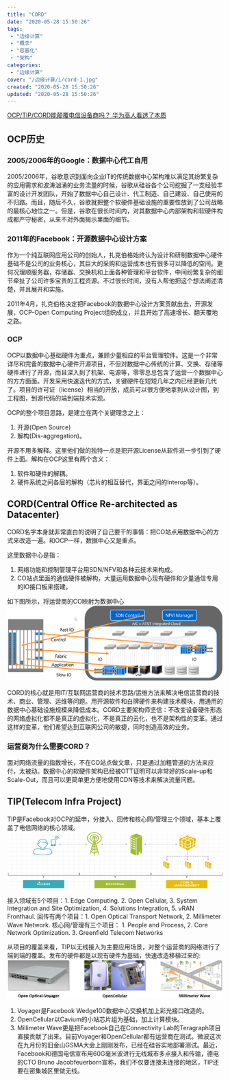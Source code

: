 ```yaml
---
title: "CORD"
date: "2020-05-28 15:50:26"
tags: 
 - "边缘计算"
 - "概念"
 - "容器化"
 - "架构"
categories: 
 - "边缘计算"
cover: "/边缘计算/i/cord-1.jpg"
created: "2020-05-28 15:50:26"
updated: "2020-05-28 15:50:26"
---
```


[OCP/TIP/CORD能颠覆电信设备商吗？ 华为高人看透了本质](https://www.sdnlab.com/22530.html)

## OCP历史

### 2005/2006年的Google：数据中心代工自用

2005/2006年，谷歌意识到面向企业IT的传统数据中心架构难以满足其纷繁复杂的应用需求和波涛汹涌的业务流量的时候，谷歌从硅谷各个公司挖掘了一支经验丰富的设计开发团队，开始了数据中心自己设计、代工制造、自己建设、自己使用的不归路。而且，随后不久，谷歌就把整个软硬件基础设施的重要性放到了公司战略的最核心地位之一。但是，谷歌在很长时间内，对其数据中心内部架构和软硬件构成都严守秘密，从来不对外面揭示里面的细节。

### 2011年的Facebook：开源数据中心设计方案

作为一个纯互联网应用公司的创始人，扎克伯格始终认为设计和研制数据中心硬件基础不是公司的业务核心，其巨大的采购和运营成本也有很多可以降低的空间。更何况理顺服务器，存储器、交换机和上面各种管理和平台软件，中间纷繁复杂的细节牵扯了公司许多宝贵的工程资源。不过很长时间，没有人帮他把这个想法阐述清楚，并且展开和实施。

2011年4月，扎克伯格决定把Facebook的数据中心设计方案贡献出去，开源发展，OCP-Open Computing Project组织成立，并且开始了高速增长、翻天覆地之路。

### OCP

OCP以数据中心基础硬件为重点，兼顾少量相应的平台管理软件。这是一个非常详尽和完备的数据中心硬件开源项目，不但对数据中心传统的计算、交换、存储等硬件进行了开源，而且深入到了机架、电源等，零零总总包含了运营一个数据中心的方方面面。开发采用快速迭代的方式，关键硬件在短短几年之内已经更新几代了。项目的许可证（license）相当的开放，成员可以很方便地拿到从设计图，到工程图，到源代码的端到端技术实现。

OCP的整个项目思路，是建立在两个关键理念之上：
1. 开源(Open Source)
2. 解构(Dis-aggregation)。

开源不用多解释。这里他们做的独特一点是把开源License从软件进一步引到了硬件上面。解构在OCP这里有两个含义：
1. 软件和硬件的解耦。
2. 硬件系统之间各层的解构（芯片的相互替代，界面之间的Interop等）。

## CORD(Central Office Re-architected as Datacenter)

CORD名字本身就非常直白的说明了自己要干的事情：把CO站点用数据中心的方式来改造一遍。和OCP一样，数据中心又是重点。

这里数据中心是指：

1. 网络功能和控制管理平台用SDN/NFV和各种云技术来构成。
2. CO站点里面的通信硬件被解构，大量运用数据中心现有硬件和少量通信专用的IO接口板来搭建。

如下图所示，将运营商的CO映射为数据中心
![CORD结构](i/cord-1.jpg)

CORD的核心就是用IT/互联网运营商的技术思路/运维方法来解决电信运营商的技术、商业、管理、运维等问题。用开源软件和白牌硬件来构建技术模块，用通用的数据中心基础设施规模来降低成本。CORD主要架构师坚信：不改变设备硬件形态的网络虚拟化都不是真正的虚拟化，不是真正的云化，也不是架构性的变革。通过这样的变革，他们希望达到互联网公司的敏捷，同时创造高效的业务。

### 运营商为什么需要CORD？

面对网络流量的指数增长，不在CO站点做文章，只是通过加粗管道的方法来应付，太被动。数据中心的软硬件架构已经被OTT证明可以非常好的Scale-up和Scale-Out，而且可以更简单更方便地使用CDN等技术来解决流量问题。

## TIP(Telecom Infra Project)

TIP是Facebook对OCP的延申，分接入、回传和核心网/管理三个领域，基本上覆盖了电信网络的核心领域。
![CORD结构](i/cord-5.jpg)

接入领域有5个项目：1. Edge Computing. 2. Open Cellular, 3. System Integration and Site Optimization, 4. Solutions Integration, 5. vRAN Fronthaul. 回传有两个项目：1. Open Optical Transport Network, 2. Millimeter Wave Network. 核心网/管理有三个项目： 1. People and Process, 2. Core Network Optimization. 3. Greenfield Telecom Networks

从项目的覆盖来看，TIP以无线接入为主要应用场景，对整个运营商的网络进行了端到端的覆盖。发布的硬件都是以现有硬件为基础，快速改造移植过来的:
![CORD结构](i/cord-6.jpg)

1. Voyager是Facebook Wedge100数据中心交换机加上彩光接口改造的。
2. OpenCellular以Cavium的小站芯片组为基础，加上计算模块。
3. Millimeter Wave更是把Facebook自己在Connectivity Lab的Teragraph项目直接贡献了出来。目前Voyager和OpenCellular都有运营商在测试。微波这次在九月份的旧金山GSMA大会上刚刚发布，已经在硅谷实地部署测试。最近，Facebook和德国电信宣布用60G毫米波进行无线城市多点接入和传输，德电的CTO Bruno Jacobfeuerborn宣称，我们不仅要连接未连接的地区，TIP还要在密集城区里做无线。